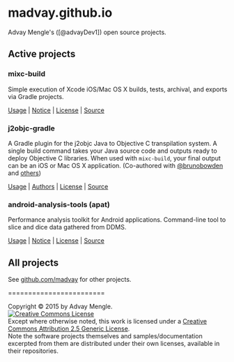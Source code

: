 # madvay.github.io
Advay Mengle's ([@advayDev1]) open source projects.

## Active projects

### mixc-build
Simple execution of Xcode iOS/Mac OS X builds, tests, archival, and exports via Gradle projects.

[Usage](https://github.com/madvay/mixc-build/blob/master/README.md) | [Notice](https://github.com/madvay/mixc-build/blob/master/NOTICE) | [License](https://github.com/madvay/mixc-build/blob/master/LICENSE) | [Source](https://github.com/madvay/mixc-build/)

### j2objc-gradle
A Gradle plugin for the j2objc Java to Objective C transpilation system.  A single build command takes your Java source code and outputs ready to deploy Objective C libraries.  When used with `mixc-build`, your final output can be an iOS or Mac OS X application.  (Co-authored with [@brunobowden](https://github.com/brunobowden) and [others](https://github.com/j2objc-contrib/j2objc-gradle/blob/master/AUTHORS))

[Usage](https://github.com/j2objc-contrib/j2objc-gradle/blob/master/README.md) | [Authors](https://github.com/j2objc-contrib/j2objc-gradle/blob/master/AUTHORS) | [License](https://github.com/j2objc-contrib/j2objc-gradle/blob/master/LICENSE) | [Source](https://github.com/j2objc-contrib/j2objc-gradle/)

### android-analysis-tools (apat)
Performance analysis toolkit for Android applications.  Command-line tool to slice and dice data gathered from DDMS.

[Usage](https://github.com/madvay/android-analysis-tools/blob/master/README.md) | [Notice](https://github.com/madvay/android-analysis-tools/blob/master/NOTICE) | [License](https://github.com/madvay/android-analysis-tools/blob/master/LICENSE) | [Source](https://github.com/madvay/android-analysis-tools/)

## All projects
See [github.com/madvay](https://github.com/madvay) for other projects.

========================

<div class="footerLicense">
Copyright &copy; 2015 by Advay Mengle.<br/>
<a rel="license" href="http://creativecommons.org/licenses/by/2.5/"><img alt="Creative Commons License" style="border-width:0" src="https://i.creativecommons.org/l/by/2.5/88x31.png" /></a><br/>
Except where otherwise noted, this work is licensed under a <a rel="license" href="http://creativecommons.org/licenses/by/2.5/">Creative Commons Attribution 2.5 Generic License</a>.
<br/>
Note the software projects themselves and samples/documentation excerpted from them are distributed under their own licenses, available in their repositories.
</div>
